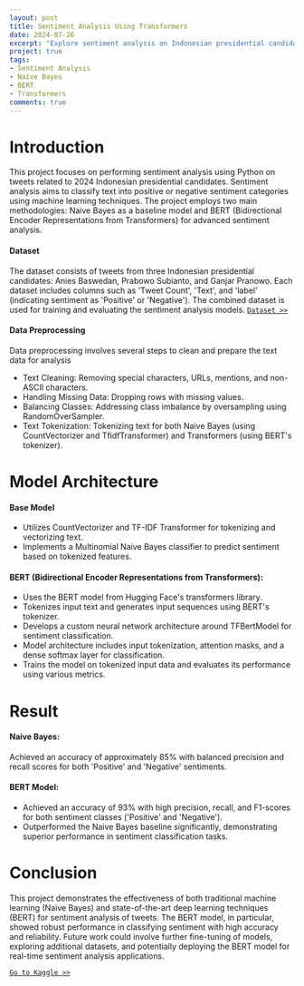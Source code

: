 ```yaml
---
layout: post
title: Sentiment Analysis Using Transformers
date: 2024-07-26
excerpt: "Explore sentiment analysis on Indonesian presidential candidates' tweets using Naive Bayes and BERT models"
project: true
tags:
- Sentiment Analysis
- Naive Bayes
- BERT
- Transformers
comments: true
---
```



# Introduction

This project focuses on performing sentiment analysis using Python on tweets related to 2024 Indonesian presidential candidates. Sentiment analysis aims to classify text into positive or negative sentiment categories using machine learning techniques. The project employs two main methodologies: Naive Bayes as a baseline model and BERT (Bidirectional Encoder Representations from Transformers) for advanced sentiment analysis.

#### Dataset
The dataset consists of tweets from three Indonesian presidential candidates: Anies Baswedan, Prabowo Subianto, and Ganjar Pranowo. Each dataset includes columns such as 'Tweet Count', 'Text', and 'label' (indicating sentiment as 'Positive' or 'Negative'). The combined dataset is used for training and evaluating the sentiment analysis models. [`Dataset >>`](https://www.kaggle.com/datasets/jocelyndumlao/indonesia-presidential-candidates-dataset-2024)
#### Data Preprocessing
Data preprocessing involves several steps to clean and prepare the text data for analysis
* Text Cleaning: Removing special characters, URLs, mentions, and non-ASCII characters.
* Handling Missing Data: Dropping rows with missing values.
* Balancing Classes: Addressing class imbalance by oversampling using RandomOverSampler.
* Text Tokenization: Tokenizing text for both Naive Bayes (using CountVectorizer and TfidfTransformer) and Transformers (using BERT's tokenizer).

# Model Architecture
#### Base Model
* Utilizes CountVectorizer and TF-IDF Transformer for tokenizing and vectorizing text.
* Implements a Multinomial Naive Bayes classifier to predict sentiment based on tokenized features.
#### BERT (Bidirectional Encoder Representations from Transformers):
* Uses the BERT model from Hugging Face's transformers library.
* Tokenizes input text and generates input sequences using BERT's tokenizer.
* Develops a custom neural network architecture around TFBertModel for sentiment classification.
* Model architecture includes input tokenization, attention masks, and a dense softmax layer for classification.
* Trains the model on tokenized input data and evaluates its performance using various metrics.


# Result
#### Naive Bayes:
Achieved an accuracy of approximately 85% with balanced precision and recall scores for both 'Positive' and 'Negative' sentiments.
#### BERT Model:
* Achieved an accuracy of 93% with high precision, recall, and F1-scores for both sentiment classes ('Positive' and 'Negative').
* Outperformed the Naive Bayes baseline significantly, demonstrating superior performance in sentiment classification tasks.


# Conclusion

This project demonstrates the effectiveness of both traditional machine learning (Naive Bayes) and state-of-the-art deep learning techniques (BERT) for sentiment analysis of tweets. The BERT model, in particular, showed robust performance in classifying sentiment with high accuracy and reliability. Future work could involve further fine-tuning of models, exploring additional datasets, and potentially deploying the BERT model for real-time sentiment analysis applications.



[`Go to Kaggle >>`](https://www.kaggle.com/code/malindaratnaduhita/sentiment-analysis-using-transformers-bert)